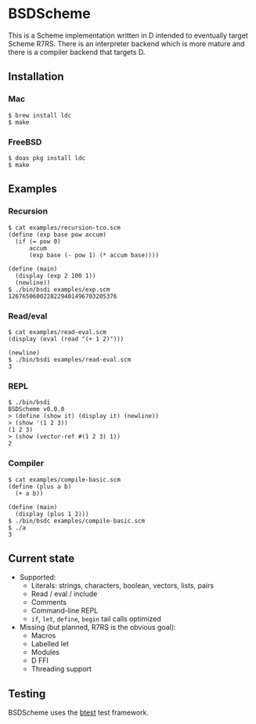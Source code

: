 # BSDScheme

This is a Scheme implementation written in D intended to eventually
target Scheme R7RS. There is an interpreter backend which is more
mature and there is a compiler backend that targets D.

## Installation

### Mac

```
$ brew install ldc
$ make
```

### FreeBSD

```
$ doas pkg install ldc
$ make
```

## Examples

### Recursion

```
$ cat examples/recursion-tco.scm
(define (exp base pow accum)
  (if (= pow 0)
      accum
      (exp base (- pow 1) (* accum base))))

(define (main)
  (display (exp 2 100 1))
  (newline))
$ ./bin/bsdi examples/exp.scm
1267650600228229401496703205376
```

### Read/eval

```
$ cat examples/read-eval.scm
(display (eval (read "(+ 1 2)")))

(newline)
$ ./bin/bsdi examples/read-eval.scm
3
```

### REPL

```
$ ./bin/bsdi
BSDScheme v0.0.0
> (define (show it) (display it) (newline))
> (show '(1 2 3))
(1 2 3)
> (show (vector-ref #(1 2 3) 1))
2
```

### Compiler

```
$ cat examples/compile-basic.scm
(define (plus a b)
  (+ a b))

(define (main)
  (display (plus 1 2)))
$ ./bin/bsdc examples/compile-basic.scm
$ ./a
3
```

## Current state

* Supported:
  * Literals: strings, characters, boolean, vectors, lists, pairs
  * Read / eval / include
  * Comments
  * Command-line REPL
  * `if`, `let`, `define`, `begin` tail calls optimized
* Missing (but planned, R7RS is the obvious goal):
  * Macros
  * Labelled let
  * Modules
  * D FFI
  * Threading support

## Testing

BSDScheme uses the [btest](https://github.com/briansteffens/btest) test framework.